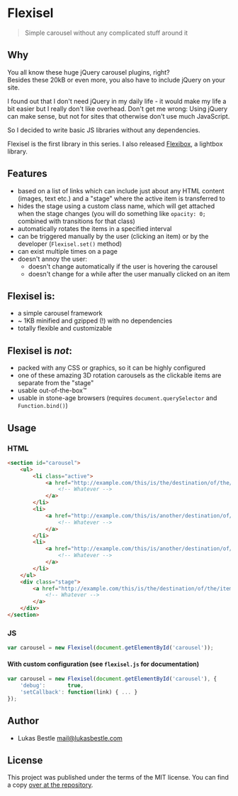 # Flexisel

> Simple carousel without any complicated stuff around it

## Why

You all know these huge jQuery carousel plugins, right?  
Besides these 20kB or even more, you also have to include jQuery on your site.

I found out that I don't need jQuery in my daily life - it would make my life a bit easier but I really don't like overhead.
Don't get me wrong: Using jQuery can make sense, but not for sites that otherwise don't use much JavaScript.

So I decided to write basic JS libraries without any dependencies.

Flexisel is the first library in this series.
I also released [Flexibox](https://git.lukasbestle.com/flexijs/flexibox), a lightbox library.

## Features

- based on a list of links which can include just about any HTML content (images, text etc.) and a "stage" where the active item is transferred to
- hides the stage using a custom class name, which will get attached when the stage changes (you will do something like `opacity: 0;` combined with transitions for that class)
- automatically rotates the items in a specified interval
- can be triggered manually by the user (clicking an item) or by the developer (`Flexisel.set()` method)
- can exist multiple times on a page
- doesn't annoy the user:
	- doesn't change automatically if the user is hovering the carousel
	- doesn't change for a while after the user manually clicked on an item

## Flexisel is:

- a simple carousel framework
- ~ 1KB minified and gzipped (!) with no dependencies
- totally flexible and customizable

## Flexisel is *not*:

- packed with any CSS or graphics, so it can be highly configured
- one of these amazing 3D rotation carousels as the clickable items are separate from the "stage"
- usable out-of-the-box™
- usable in stone-age browsers (requires `document.querySelector` and `Function.bind()`)

## Usage

### HTML

```html
<section id="carousel">
	<ul>
		<li class="active">
			<a href="http://example.com/this/is/the/destination/of/the/item">
				<!-- Whatever -->
			</a>
		</li>
		<li>
			<a href="http://example.com/this/is/another/destination/of/the/item">
				<!-- Whatever -->
			</a>
		</li>
		<li>
			<a href="http://example.com/this/is/another/destination/of/the/item">
				<!-- Whatever -->
			</a>
		</li>
	</ul>
	<div class="stage">
		<a href="http://example.com/this/is/the/destination/of/the/item">
			<!-- Whatever -->
		</a>
	</div>
</section>
```

### JS

```javascript
var carousel = new Flexisel(document.getElementById('carousel'));
```

#### With custom configuration (see `flexisel.js` for documentation)

```javascript
var carousel = new Flexisel(document.getElementById('carousel'), {
	'debug':       true,
	'setCallback': function(link) { ... }
});
```

## Author

- Lukas Bestle <mail@lukasbestle.com>

## License

This project was published under the terms of the MIT license. You can find a copy [over at the repository](https://git.lukasbestle.com/flexijs/flexisel/blob/master/LICENSE.md).

